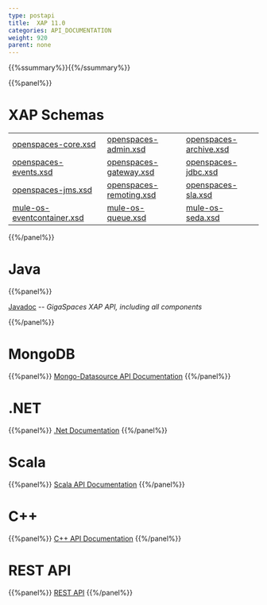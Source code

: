 ```yaml
---
type: postapi
title:  XAP 11.0
categories: API_DOCUMENTATION
weight: 920
parent: none
---
```


{{%ssummary%}}{{%/ssummary%}}






{{%panel%}}

# XAP Schemas

|    |     |       |
|----|-----|-------|
|[openspaces-core.xsd](http://www.openspaces.org/schema/11.0/core/openspaces-core.xsd)|[openspaces-admin.xsd](http://www.openspaces.org/schema/11.0/admin/openspaces-admin.xsd)|[openspaces-archive.xsd](http://www.openspaces.org/schema/11.0/archive/openspaces-archive.xsd)|
|[openspaces-events.xsd](http://www.openspaces.org/schema/11.0/events/openspaces-events.xsd)|[openspaces-gateway.xsd](http://www.openspaces.org/schema/11.0/core/gateway/openspaces-gateway.xsd)|[openspaces-jdbc.xsd](http://www.openspaces.org/schema/11.0/jdbc/openspaces-jdbc.xsd)|
|[openspaces-jms.xsd](http://www.openspaces.org/schema/11.0/jms/openspaces-jms.xsd)|[openspaces-remoting.xsd](http://www.openspaces.org/schema/11.0/remoting/openspaces-remoting.xsd)|[openspaces-sla.xsd](http://www.openspaces.org/schema/11.0/sla/openspaces-sla.xsd)|
|[mule-os-eventcontainer.xsd](http://www.openspaces.org/schema/11.0/mule/mule-os-eventcontainer.xsd)|[mule-os-queue.xsd](http://www.openspaces.org/schema/11.0/mule/mule-os-queue.xsd)|[mule-os-seda.xsd](http://www.openspaces.org/schema/11.0/mule/mule-os-seda.xsd)|


{{%/panel%}}


# Java

{{%panel%}}

[Javadoc](http://www.gigaspaces.com/docs/JavaDoc11.0/index.html) -- _GigaSpaces XAP API, including all components_

{{%/panel%}}


# MongoDB
{{%panel%}}
[Mongo-Datasource API Documentation](http://www.gigaspaces.com/docs/mongoeds-docs11.0/apidocs/)
{{%/panel%}}




# .NET
{{%panel%}}
[.Net Documentation](http://www.gigaspaces.com/docs/dotnetdocs11.0/)
{{%/panel%}}

# Scala
{{%panel%}}
[Scala API Documentation](http://www.gigaspaces.com/docs/scaladocs11.0)
{{%/panel%}}

# C++
{{%panel%}}
[C+\+ API Documentation](http://www.gigaspaces.com/docs/cppdocs11.0/annotated.html)
{{%/panel%}}


# REST API
{{%panel%}}
[REST API](/xap110/rest-service-api.html)
{{%/panel%}}


